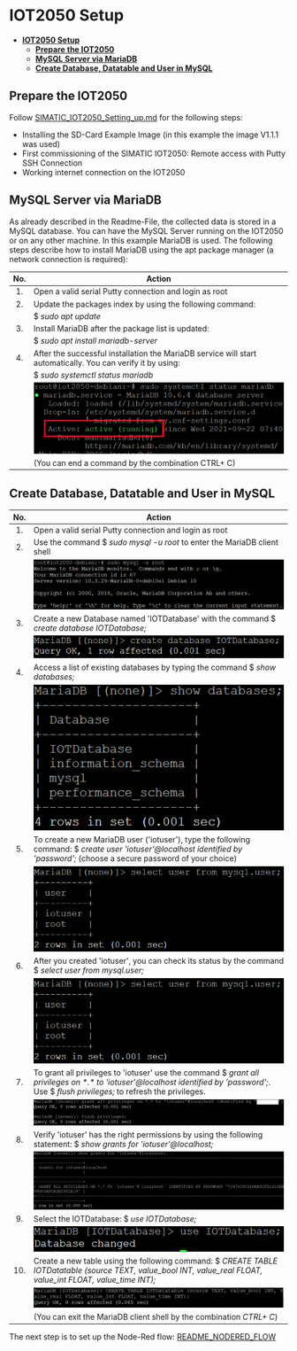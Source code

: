 # **IOT2050 Setup**

- [**IOT2050 Setup**](#iot2050-setup)
  - [**Prepare the IOT2050**](#prepare-the-iot2050)
  - [**MySQL Server via MariaDB**](#mysql-server-via-mariadb)
  - [**Create Database, Datatable and User in MySQL**](#create-database-datatable-and-user-in-mysql)

## **Prepare the IOT2050**

Follow [SIMATIC_IOT2050_Setting_up.md](https://github.com/uwedaeumler/IOT2050-SmartFarming-Application/blob/main/docs/SIMATIC_IOT2050_setting_up.md) for the following steps:

- Installing the SD-Card Example Image (in this example the image V1.1.1 was used)
- First commissioning of the SIMATIC IOT2050: Remote access with Putty SSH Connection
- Working internet connection on the IOT2050

## **MySQL Server via MariaDB**

As already described in the Readme-File, the collected data is stored in a MySQL database. You can have the MySQL Server running on the IOT2050 or on any other machine. In this example MariaDB is used. The following steps describe how to install MariaDB using the apt package manager (a network connection is required):

|No.|Action|
|:-:|-|
|1.|Open a valid serial Putty connection and login as root|
|2.|Update the packages index by using the following command:|
||$ *sudo apt update*|
|3.|Install MariaDB after the package list is updated:|
||$ *sudo apt install mariadb-server*|
|4.|After the successful installation the MariaDB service will start automatically. You can verify it by using:|
||$ *sudo systemctl status mariadb*|
||![mariadb active](graphics/3-10-MariaDB-active.png)|
||(You can end a command by the combination CTRL+ C)|

## **Create Database, Datatable and User in MySQL**

|No.|Action|
|:-:|-|
|1.|Open a valid serial Putty connection and login as root|
|2.|Use the command $ *sudo mysql -u root* to enter the MariaDB client shell|
||![6-1 access client shell](graphics/6-1-access-mariadb-client-shell.png)|
|3.|Create a new Database named 'IOTDatabase' with the command $ *create database IOTDatabase;*|
||![6-2 create database](graphics/6-2-create-database.png)|
|4.|Access a list of existing databases by typing the command $ *show databases;*|
||![6-3 show databases](graphics/6-3-show-databases.png)|
|5.|To create a new MariaDB user ('iotuser'), type the following command: $ *create user 'iotuser'@localhost identified by 'password';* (choose a secure password of your choice)|
||![6-4 create new user](graphics/6-5-show-users.png)|
|6.|After you created 'iotuser', you can check its status by the command $ *select user from mysql.user;*|
||![6-5 show users](graphics/6-5-show-users.png)|
|7.|To grant all privileges to 'iotuser' use the command $ *grant all privileges on \*.\* to 'iotuser'@localhost identified by 'password';*. Use $ *flush privileges;* to refresh the privileges.|
||![6-6 privileges](graphics/6-6-grant-and-flush-privileges.png)|
|8.|Verify 'iotuser' has the right permissions by using the following statement: $ *show grants for 'iotuser'@localhost;*|
||![6-7 show privileges](graphics/6-7-show-privileges.png)|
|9.|Select the IOTDatabase: $ *use IOTDatabase;*|
||![6-8 select database](graphics/6-8-select-database.png)|
|10.|Create a new table using the following command: $ *CREATE TABLE IOTDatatable (source TEXT, value_bool INT, value_real FLOAT, value_int FLOAT, value_time INT);*|
||![6-9 create table](graphics/6-9-create-table.png)|
||(You can exit the MariaDB client shell by the combination *CTRL+ C*)|

The next step is to set up the Node-Red flow: [README_NODERED_FLOW](README_NODERED_FLOW.md)
